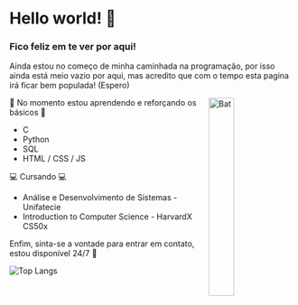 # Hello world! 👋
### Fico feliz em te ver por aqui! 

Ainda estou no começo de minha caminhada na programação, por isso ainda está meio vazio por aqui, mas acredito que com o tempo esta pagina irá ficar bem populada! (Espero)

<img align='right' src="https://i.pinimg.com/originals/45/40/cf/4540cfd8909197c2559dd30a7234f63e.gif" alt="Bat" style="width:30%">

🌱 No momento estou aprendendo e reforçando os básicos 🌱
- C
- Python
- SQL
- HTML / CSS / JS

 💻 Cursando 💻 

- Análise e Desenvolvimento de Sistemas - Unifatecie 
- Introduction to Computer Science - HarvardX CS50x

Enfim, sinta-se a vontade para entrar em contato, estou disponível 24/7 🧐  

![Top Langs](https://github-readme-stats.vercel.app/api/top-langs/?username=oFlik&hide_progress=true)
